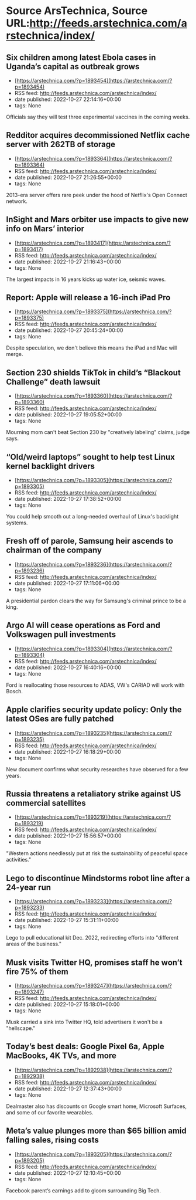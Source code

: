 # Source ArsTechnica, Source URL:http://feeds.arstechnica.com/arstechnica/index/

## Six children among latest Ebola cases in Uganda’s capital as outbreak grows
 - [https://arstechnica.com/?p=1893454](https://arstechnica.com/?p=1893454)
 - RSS feed: http://feeds.arstechnica.com/arstechnica/index/
 - date published: 2022-10-27 22:14:16+00:00
 - tags: None

Officials say they will test three experimental vaccines in the coming weeks.

## Redditor acquires decommissioned Netflix cache server with 262TB of storage
 - [https://arstechnica.com/?p=1893364](https://arstechnica.com/?p=1893364)
 - RSS feed: http://feeds.arstechnica.com/arstechnica/index/
 - date published: 2022-10-27 21:26:55+00:00
 - tags: None

2013-era server offers rare peek under the hood of Netflix's Open Connect network.

## InSight and Mars orbiter use impacts to give new info on Mars’ interior
 - [https://arstechnica.com/?p=1893417](https://arstechnica.com/?p=1893417)
 - RSS feed: http://feeds.arstechnica.com/arstechnica/index/
 - date published: 2022-10-27 21:16:43+00:00
 - tags: None

The largest impacts in 16 years kicks up water ice, seismic waves.

## Report: Apple will release a 16-inch iPad Pro
 - [https://arstechnica.com/?p=1893375](https://arstechnica.com/?p=1893375)
 - RSS feed: http://feeds.arstechnica.com/arstechnica/index/
 - date published: 2022-10-27 20:45:24+00:00
 - tags: None

Despite speculation, we don't believe this means the iPad and Mac will merge.

## Section 230 shields TikTok in child’s “Blackout Challenge” death lawsuit
 - [https://arstechnica.com/?p=1893360](https://arstechnica.com/?p=1893360)
 - RSS feed: http://feeds.arstechnica.com/arstechnica/index/
 - date published: 2022-10-27 19:05:52+00:00
 - tags: None

Mourning mom can't beat Section 230 by "creatively labeling" claims, judge says.

## “Old/weird laptops” sought to help test Linux kernel backlight drivers
 - [https://arstechnica.com/?p=1893305](https://arstechnica.com/?p=1893305)
 - RSS feed: http://feeds.arstechnica.com/arstechnica/index/
 - date published: 2022-10-27 17:38:52+00:00
 - tags: None

You could help smooth out a long-needed overhaul of Linux's backlight systems.

## Fresh off of parole, Samsung heir ascends to chairman of the company
 - [https://arstechnica.com/?p=1893236](https://arstechnica.com/?p=1893236)
 - RSS feed: http://feeds.arstechnica.com/arstechnica/index/
 - date published: 2022-10-27 17:11:06+00:00
 - tags: None

A presidential pardon clears the way for Samsung's criminal prince to be a king.

## Argo AI will cease operations as Ford and Volkswagen pull investments
 - [https://arstechnica.com/?p=1893304](https://arstechnica.com/?p=1893304)
 - RSS feed: http://feeds.arstechnica.com/arstechnica/index/
 - date published: 2022-10-27 16:40:16+00:00
 - tags: None

Ford is reallocating those resources to ADAS, VW's CARIAD will work with Bosch.

## Apple clarifies security update policy: Only the latest OSes are fully patched
 - [https://arstechnica.com/?p=1893235](https://arstechnica.com/?p=1893235)
 - RSS feed: http://feeds.arstechnica.com/arstechnica/index/
 - date published: 2022-10-27 16:18:29+00:00
 - tags: None

New document confirms what security researches have observed for a few years.

## Russia threatens a retaliatory strike against US commercial satellites
 - [https://arstechnica.com/?p=1893219](https://arstechnica.com/?p=1893219)
 - RSS feed: http://feeds.arstechnica.com/arstechnica/index/
 - date published: 2022-10-27 15:56:57+00:00
 - tags: None

"Western actions needlessly put at risk the sustainability of peaceful space activities."

## Lego to discontinue Mindstorms robot line after a 24-year run
 - [https://arstechnica.com/?p=1893233](https://arstechnica.com/?p=1893233)
 - RSS feed: http://feeds.arstechnica.com/arstechnica/index/
 - date published: 2022-10-27 15:31:11+00:00
 - tags: None

Lego to pull educational kit Dec. 2022, redirecting efforts into "different areas of the business."

## Musk visits Twitter HQ, promises staff he won’t fire 75% of them
 - [https://arstechnica.com/?p=1893247](https://arstechnica.com/?p=1893247)
 - RSS feed: http://feeds.arstechnica.com/arstechnica/index/
 - date published: 2022-10-27 15:18:01+00:00
 - tags: None

Musk carried a sink into Twitter HQ, told advertisers it won't be a "hellscape."

## Today’s best deals: Google Pixel 6a, Apple MacBooks, 4K TVs, and more
 - [https://arstechnica.com/?p=1892938](https://arstechnica.com/?p=1892938)
 - RSS feed: http://feeds.arstechnica.com/arstechnica/index/
 - date published: 2022-10-27 12:37:43+00:00
 - tags: None

Dealmaster also has discounts on Google smart home, Microsoft Surfaces, and some of our favorite wearables.

## Meta’s value plunges more than $65 billion amid falling sales, rising costs
 - [https://arstechnica.com/?p=1893205](https://arstechnica.com/?p=1893205)
 - RSS feed: http://feeds.arstechnica.com/arstechnica/index/
 - date published: 2022-10-27 12:10:45+00:00
 - tags: None

Facebook parent’s earnings add to gloom surrounding Big Tech.
